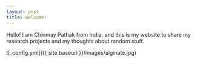 ```yaml
---
layout: post
title: Welcome!
---
```


Hello! I am Chinmay Pathak from India, and this is my website to share my research projects and my thoughts about random stuff.

![_config.yml]({{ site.baseurl }}/images/alginate.jpg)





 
